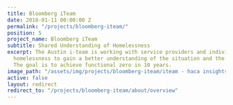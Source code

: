 ```yaml
---
title: Bloomberg iTeam
date: 2018-01-11 00:00:00 Z
permalink: "/projects/bloomberg-iteam/"
position: 5
project_name: Bloomberg iTeam
subtitle: Shared Understanding of Homelessness
excerpt: The Austin i-team is working with service providers and individuals experiencing
  homelessness to gain a better understanding of the situation and the people involved.
  The goal is to achieve functional zero in 10 years.
image_path: "/assets/img/projects/bloomberg-iteam/iteam - haca insights.JPG"
active: false
layout: redirect
redirect_to: "/projects/bloomberg-iteam/about/overview"
---
```


